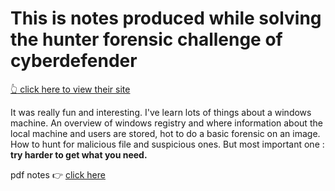 # This is notes produced while solving the hunter forensic challenge of cyberdefender
[:point_up_2: click here to view their site](https://cyberdefenders.org/ "cyberdefender")

It was really fun and interesting. I've learn lots of things about a windows machine. An overview of windows registry and where information about the local machine and users are stored, hot to do a basic forensic on an image. How to hunt for malicious file and suspicious ones.
But most important one : **try harder to get what you need.**

pdf notes :point_right: [click here](./Image_Forensics.pdf)
